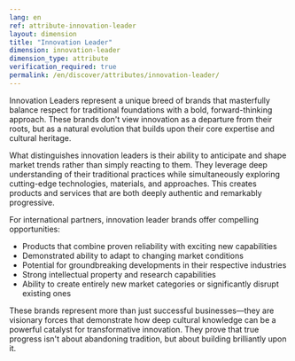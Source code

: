 ```yaml
---
lang: en
ref: attribute-innovation-leader
layout: dimension
title: "Innovation Leader"
dimension: innovation-leader
dimension_type: attribute
verification_required: true
permalink: /en/discover/attributes/innovation-leader/
---
```


Innovation Leaders represent a unique breed of brands that masterfully balance respect for traditional foundations with a bold, forward-thinking approach. These brands don't view innovation as a departure from their roots, but as a natural evolution that builds upon their core expertise and cultural heritage.

What distinguishes innovation leaders is their ability to anticipate and shape market trends rather than simply reacting to them. They leverage deep understanding of their traditional practices while simultaneously exploring cutting-edge technologies, materials, and approaches. This creates products and services that are both deeply authentic and remarkably progressive.

For international partners, innovation leader brands offer compelling opportunities:
- Products that combine proven reliability with exciting new capabilities
- Demonstrated ability to adapt to changing market conditions
- Potential for groundbreaking developments in their respective industries
- Strong intellectual property and research capabilities
- Ability to create entirely new market categories or significantly disrupt existing ones

These brands represent more than just successful businesses—they are visionary forces that demonstrate how deep cultural knowledge can be a powerful catalyst for transformative innovation. They prove that true progress isn't about abandoning tradition, but about building brilliantly upon it.
